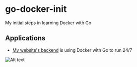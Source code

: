 # go-docker-init
My initial steps in learning Docker with Go

## Applications
* [My website's backend](https://github.com/abspen1/go-backend) is using Docker with Go to run 24/7

![Alt text](https://miro.medium.com/max/2600/1*XxhLcQkalmwvuRTH5HXn1A@2x.jpeg "Docker With Go :smiley:")
